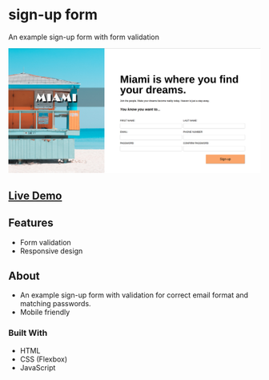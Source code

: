# sign-up form
An example sign-up form with form validation

![Screenshot](https://github.com/Conor-Dunne/sign-up-form/blob/main/images/sigin-up-form-screenshot.png)

## [Live Demo](https://conor-dunne.github.io/sign-up-form/)

## Features
- Form validation
- Responsive design

## About
- An example sign-up form with validation for correct email format and matching passwords. 
- Mobile friendly

### Built With

* HTML
* CSS (Flexbox)
* JavaScript
